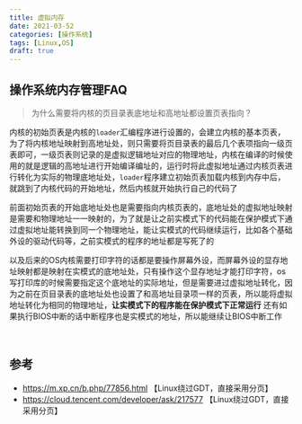 ```yaml
---
title: 虚拟内存
date: 2021-03-52
categories: [操作系统]
tags: [Linux,OS]
draft: true
---
```


## 操作系统内存管理FAQ

> 为什么需要将内核的页目录表底地址和高地址都设置页表指向？

内核的初始页表是内核的`loader`汇编程序进行设置的，会建立内核的基本页表，为了将内核地址映射到高地址处，则只需要将页目录表的最后几个表项指向一级页表即可，一级页表则记录的是虚拟逻辑地址对应的物理地址，内核在编译的时候使用的就是逻辑的高地址进行开始编译编址的，运行时将此虚拟地址通过内核页表进行转化为实际的物理底地址处，`loader`程序建立初始页表加载内核到内存中后，就跳到了内核代码的开始地址，然后内核就开始执行自己的代码了

前面初始页表的开始底地址处也是需要指向内核页表的，底地址处的虚拟地址映射是需要和物理地址一一映射的，为了就是让之前实模式下的代码能在保护模式下通过虚拟地址能转换到同一个物理地址，能让实模式的代码继续运行，比如各个基础外设的驱动代码等，之前实模式的程序的地址都是写死了的

以及后来的OS内核需要打印字符的话都是要操作屏幕外设，而屏幕外设的显存地址映射都是映射在实模式的底地址处，只有操作这个显存地址才能打印字符，os写打印库的时候需要指定这个底地址的实际地址，但是需要进过虚拟地址转化，因为之前在页目录表的底地址处也设置了和高地址目录项一样的页表，所以能将虚拟地址转化为相同的物理地址，**让实模式下的程序能在保护模式下正常运行** 还有如果执行BIOS中断的话中断程序也是实模式的地址，所以能继续让BIOS中断工作

​    

## 参考

- https://m.xp.cn/b.php/77856.html 【Linux绕过GDT，直接采用分页】
- https://cloud.tencent.com/developer/ask/217577 【Linux绕过GDT，直接采用分页】